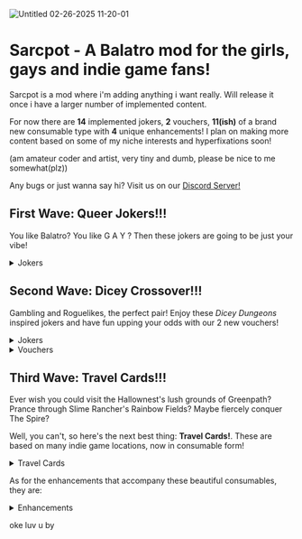![Untitled 02-26-2025 11-20-01](https://github.com/user-attachments/assets/73184fb8-9717-49c0-8a8e-0df7f8843fa5)
# Sarcpot - A Balatro mod for the girls, gays and indie game fans!

Sarcpot is a mod where i'm adding anything i want really. Will release it once i have a larger number of implemented content.

For now there are **14** implemented jokers, **2** vouchers, **11(ish)** of a brand new consumable type with **4** unique enhancements! I plan on making more content based on some of my niche interests and hyperfixations soon!

(am amateur coder and artist, very tiny and dumb, please be nice to me somewhat(plz)) 

Any bugs or just wanna say hi? Visit us on our [Discord Server!](https://discord.com/channels/1116389027176787968/1337498831809544233)


## First Wave: Queer Jokers!!!

You like Balatro? You like G A Y ? Then these jokers are going to be just your vibe!

<details>
  <summary>Jokers</summary>
      -Artemis: Debuffs all Hearts and gain mult for debuffed cards!<br/>
      -Cracked Egg: Transform joker to the right when sold, rarity goes up the longer you hold it!<br/>
      -Double Crescent: Chance for planets when your hand contains a pair<br/>
      -Garlic Bread: The OG! If your first hand is a _High Card_, turn it into an Ace!<br/>
      -Green Carnation: Kings give chips based on how many were already scored!<br/>
      -Labrys: Queens give mult based on how many were already scored!<br/>
      -None Of The Above: Wild Cards have a random chance to give chips, mult, money and xmult<br/>
      -Pancake: Next 3 hands get enhanced into Wild Cards!<br/>
</details>

## Second Wave: Dicey Crossover!!!

Gambling and Roguelikes, the perfect pair! Enjoy these _Dicey Dungeons_ inspired jokers and have fun upping your odds with our 2 new vouchers!

<details>
  <summary>Jokers</summary>
  
      -Warrior Dice: Small chance to gain free rerolls when discarding and free discards when rerolling!<br/>
      -Thief Dice: Small chance to gain free consumables or temporary jokers on round end!<br/>
      -Robot Dice: Scaling mult if you manage to add your hands up to the jackpot, small chance to scale 6 times as much!<br/>
      -Inventor Dice: Scrap adjacent joker for consumables, chance to fill consumable slots instead!<br/>
      -Witch Dice: Discarded or played cards may add their chips to this joker!
      -Jester Dice: Chance to gain extra hands when discarding or playing matching ranks!
      
</details>

<details>
  <summary>Vouchers</summary>
      -Advantage: +1 to all listed chances! Maybe now that Wheel of Fortune will hit?<br/>
      -Nat 20!: +1 to all listed chances, again! S-Surely that Wheel of Fortune hits???<br/>
  <details>
     <summary>Spoilers</summary>
    -Nope!   
</details>
</details>



## Third Wave: Travel Cards!!!

Ever wish you could visit the Hallownest's lush grounds of Greenpath? Prance through Slime Rancher's Rainbow Fields? Maybe fiercely conquer The Spire?

Well, you can't, so here's the next best thing: **Travel Cards!**. These are based on many indie game locations, now in consumable form!

<details>
  <summary>Travel Cards</summary>
      -Tattered Post, from Outer Wilds: Level up a random hand, or wait for it to collapse, revealing its dark core...<br/>
      -Postcard from Mt.Celeste, from Celeste: Upgrade your cards to Strawberry flavored ones! <br/>
      -"Greenpath View", from Hollow Knight: Start your journey! Create 2 Common Jokers<br/>
      -"Top Tips to Conquer the Spire!", from Slay the Spire: Collect your rewards, gaining 2 Travel Cards on use!<br/>
      -Colorful Brochure, from Slime Rancher: Goo up to 2 cards into Slime Cards!
      -Memory of a Road, from Loop Hero: 3 random cards are swallowed by oblivion... draw 3 cards to fill the emptiness...
      -Rusted Poster, from Haven: Bop and turn up to 2 cards to Flow Cards!
      -Grey Memento, from Death's Door: Pay respects and turn 2 cards into cards you already have in your deck
      -Frozen Diary, from Wildfrost: Resist the cold! Enhance 2 Cards into Luminice Cards!
      -Monarch's Funds, from Kingdom: Grow your kingdom. Gain money for every ante you've endured
      -Wartorn Journal, from Magic Survival: Fight against the horde. Enhance cards for every ante you survive!
</details>

As for the enhancements that accompany these beautiful consumables, they are:

<details>
  <summary>Enhancements</summary>
      -Strawberry Cards: Retriggers twice, then deactivates. You'll need to let it catch it's breath by not playing it for one round<br/>
      -Slime Cards: Create a Plort when scored, a tiny consumable that earns you $2 when used. Simple as that! <br/>
      -Luminice Cards: They don't do much on their own, but upgrade every card with permanent mult and chips when scored!  <br/>
      -Flow Cards: X1.2 Chips, plus X0.1 Chips for every other card you managed to flow in your hand<br/>

</details>

oke luv u by
